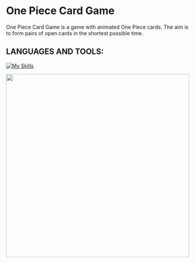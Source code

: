 # One Piece Card Game
One Piece Card Game is a game with animated One Piece cards. The aim is to form pairs of open cards in the shortest possible time.


## LANGUAGES AND TOOLS:
[![My Skills](https://skills.thijs.gg/icons?i=html,css,javascript&theme=light)](https://skills.thijs.gg)

<img height="500" src="https://github.com/kauaneiras/projeto-OnePieceCardGame/blob/main/img/onepiececardgame-_online-video-cutter.com_.gif">
